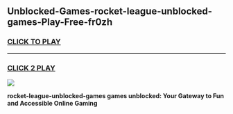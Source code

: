 
## Unblocked-Games-rocket-league-unblocked-games-Play-Free-fr0zh
<h3>
<a href="https://premium76.site?title=rocket-league-unblocked-games&ref=10A">CLICK TO PLAY</a></h3>
<hr>

<h3>
<a href="https://premium76.site?title=rocket-league-unblocked-games&ref=10A">CLICK 2 PLAY</a>
  
</h3>

<a href="https://premium76.site?title=rocket-league-unblocked-games&ref=10A"><img src="https://clearcache.store/games.png"></a>


**rocket-league-unblocked-games games unblocked: Your Gateway to Fun and Accessible Online Gaming**
